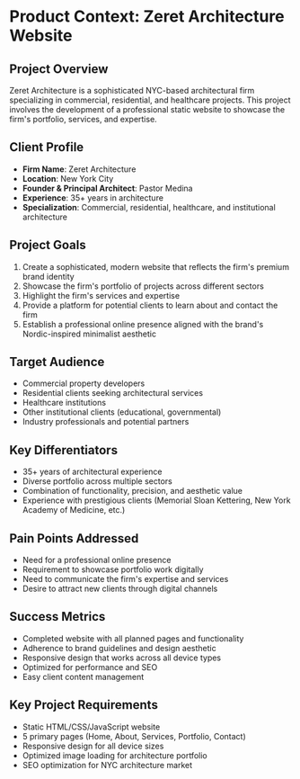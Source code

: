 # Product Context: Zeret Architecture Website

## Project Overview
Zeret Architecture is a sophisticated NYC-based architectural firm specializing in commercial, residential, and healthcare projects. This project involves the development of a professional static website to showcase the firm's portfolio, services, and expertise.

## Client Profile
- **Firm Name**: Zeret Architecture
- **Location**: New York City
- **Founder & Principal Architect**: Pastor Medina
- **Experience**: 35+ years in architecture
- **Specialization**: Commercial, residential, healthcare, and institutional architecture

## Project Goals
1. Create a sophisticated, modern website that reflects the firm's premium brand identity
2. Showcase the firm's portfolio of projects across different sectors
3. Highlight the firm's services and expertise
4. Provide a platform for potential clients to learn about and contact the firm
5. Establish a professional online presence aligned with the brand's Nordic-inspired minimalist aesthetic

## Target Audience
- Commercial property developers
- Residential clients seeking architectural services
- Healthcare institutions
- Other institutional clients (educational, governmental)
- Industry professionals and potential partners

## Key Differentiators
- 35+ years of architectural experience
- Diverse portfolio across multiple sectors
- Combination of functionality, precision, and aesthetic value
- Experience with prestigious clients (Memorial Sloan Kettering, New York Academy of Medicine, etc.)

## Pain Points Addressed
- Need for a professional online presence
- Requirement to showcase portfolio work digitally
- Need to communicate the firm's expertise and services
- Desire to attract new clients through digital channels

## Success Metrics
- Completed website with all planned pages and functionality
- Adherence to brand guidelines and design aesthetic
- Responsive design that works across all device types
- Optimized for performance and SEO
- Easy client content management

## Key Project Requirements
- Static HTML/CSS/JavaScript website
- 5 primary pages (Home, About, Services, Portfolio, Contact)
- Responsive design for all device sizes
- Optimized image loading for architecture portfolio
- SEO optimization for NYC architecture market
